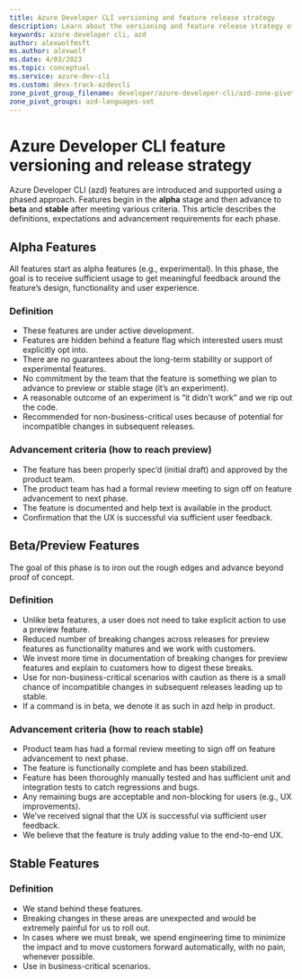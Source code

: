 ```yaml
---
title: Azure Developer CLI versioning and feature release strategy
description: Learn about the versioning and feature release strategy of the Azure Developer CLI
keywords: azure developer cli, azd
author: alexwolfmsft
ms.author: alexwolf
ms.date: 4/03/2023
ms.topic: conceptual
ms.service: azure-dev-cli
ms.custom: devx-track-azdevcli
zone_pivot_group_filename: developer/azure-developer-cli/azd-zone-pivot-groups.json
zone_pivot_groups: azd-languages-set
---
```


# Azure Developer CLI feature versioning and release strategy

Azure Developer CLI (azd) features are introduced and supported using a phased approach. Features begin in the **alpha** stage and then advance to **beta** and **stable** after meeting various criteria. This article describes the definitions, expectations and advancement requirements for each phase.

## Alpha Features

All features start as alpha features (e.g., experimental). In this phase, the goal is to receive sufficient usage to get meaningful feedback around the feature’s design, functionality and user experience.  

### Definition

* These features are under active development.
* Features are hidden behind a feature flag which interested users must explicitly opt into.
* There are no guarantees about the long-term stability or support of experimental features.
* No commitment by the team that the feature is something we plan to advance to preview or stable stage (it’s an experiment).
* A reasonable outcome of an experiment is “it didn’t work” and we rip out the code.
* Recommended for non-business-critical uses because of potential for incompatible changes in subsequent releases.

### Advancement criteria (how to reach preview)

* The feature has been properly spec’d (initial draft) and approved by the product team.
* The product team has had a formal review meeting to sign off on feature advancement to next phase.
* The feature is documented and help text is available in the product.
* Confirmation that the UX is successful via sufficient user feedback.

## Beta/Preview Features

The goal of this phase is to iron out the rough edges and advance beyond proof of concept.  

### Definition

* Unlike beta features, a user does not need to take explicit action to use a preview feature.
* Reduced number of breaking changes across releases for preview features as functionality matures and we work with customers.
* We invest more time in documentation of breaking changes for preview features and explain to customers how to digest these breaks.
* Use for non-business-critical scenarios with caution as there is a small chance of incompatible changes in subsequent releases leading up to stable.
* If a command is in beta, we denote it as such in azd help in product.

### Advancement criteria (how to reach stable)

* Product team has had a formal review meeting to sign off on feature advancement to next phase.
* The feature is functionally complete and has been stabilized.
* Feature has been thoroughly manually tested and has sufficient unit and integration tests to catch regressions and bugs.
* Any remaining bugs are acceptable and non-blocking for users (e.g., UX improvements).
* We’ve received signal that the UX is successful via sufficient user feedback.
* We believe that the feature is truly adding value to the end-to-end UX.

## Stable Features

### Definition 

* We stand behind these features.
* Breaking changes in these areas are unexpected and would be extremely painful for us to roll out.
* In cases where we must break, we spend engineering time to minimize the impact and to move customers forward automatically, with no pain, whenever possible.
* Use in business-critical scenarios.
